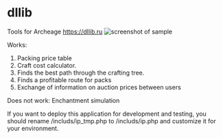 # dllib
Tools for Archeage
https://dllib.ru
![screenshot of sample](https://dllib.ru./img/pack_info_screen.png)

Works:
1. Packing price table
2. Craft cost calculator.
3. Finds the best path through the crafting tree.
4. Finds a profitable route for packs
5. Exchange of information on auction prices between users

Does not work:
Enchantment simulation

If you want to deploy this application for development and testing, you should rename /includs/ip_tmp.php to /includs/ip.php and customize it for your environment.